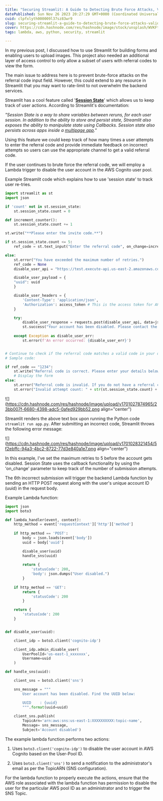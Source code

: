 ```yaml
---
title: "Securing Streamlit: A Guide to Detecting Brute Force Attacks, Validating Referral Codes, and Automating Account Security with AWS Cognito and Boto3"
datePublished: Sun Nov 26 2023 20:27:29 GMT+0000 (Coordinated Universal Time)
cuid: clpfxlyth000009l37sz83wr9
slug: securing-streamlit-a-guide-to-detecting-brute-force-attacks-validating-referral-codes-and-automating-account-security-with-aws-cognito-and-boto3
cover: https://cdn.hashnode.com/res/hashnode/image/stock/unsplash/WVKFthwtJwU/upload/58c94871e2a9fbacf46f5aaf710f75c8.jpeg
tags: lambda, aws, python, security, streamlit

---
```


In my previous post, I discussed how to use Streamlit for building forms and enabling users to upload images. This project also needed an additional layer of access control to only allow a subset of users with referral codes to view the form.

The main issue to address here is to prevent brute-force attacks on the referral code input field. However, this could extend to any resource in Streamlit that you may want to rate-limit to not overwhelm the backend services.

Streamlit has a cool feature called '[**Session State**](https://docs.streamlit.io/library/api-reference/session-state)' which allows us to keep track of user actions. According to Streamlit's documentation:

*"Session State is a way to share variables between reruns, for each user session. In addition to the ability to store and persist state, Streamlit also exposes the ability to manipulate state using Callbacks. Session state also persists across apps inside a* [*multipage app*](https://docs.streamlit.io/library/get-started/multipage-apps)*."*

Using this feature we could keep track of how many times a user attempts to enter the referral code and provide immediate feedback on incorrect attempts so users can use the appropriate channel to get a valid referral code.

If the user continues to brute force the referral code, we will employ a Lambda trigger to disable the user account in the AWS Cognito user pool.

Example Streamlit code which explains how to use 'session state' to track user re-tries.

```python
import streamlit as st
import json

if 'count' not in st.session_state:
    st.session_state.count = 0

def increment_counter():
    st.session_state.count += 1

st.write("**Please enter the invite code.**")

if st.session_state.count <= 5:
    ref_code = st.text_input("Enter the referral code", on_change=increment_counter, key="ref_code", help="You have 5 retries to enter the correct referral code.")

else:
    st.error("You have exceeded the maximum number of retries.")
    ref_code = None
    disable_user_api = "https://test.execute-api.us-east-2.amazonaws.com/disable_user"

    disable_user_payload = {
    "uuid": uuid
    }

    disable_user_headers = {
        'Content-Type': 'application/json',
        'Authorization': access_token # This is the access token for API Gateway if authorization is enabled.
    }

    try:
        disable_user_response = requests.post(disable_user_api, data=json.dumps(disable_user_payload), headers=disable_user_headers)
        st.success("Your account has been disabled. Please contact the administrator.")
        
    except Exception as disable_user_err:
        st.error(f'An error occurred: {disable_user_err}')


# Continue to check if the referral code matches a valid code in your database.
# Sample code:

if ref_code == "1234":
    st.write("Referral code is correct. Please enter your details below.")
    # Display the form
else:
    st.error("Referral code is invalid. If you do not have a referral code, please write to us @ some email.")
    st.error("Invalid attempt count: " + str(st.session_state.count) + ". You have " + str(5 - st.session_state.count) + " attempts left.")
```

![](https://cdn.hashnode.com/res/hashnode/image/upload/v1701027874965/23bb007f-6680-4398-adc5-0afed929bb52.png align="center")

Streamlit renders the above text box upon running the Python code `streamlit run app.py`. After submitting an incorrect code, Streamlit throws the following error message:

![](https://cdn.hashnode.com/res/hashnode/image/upload/v1701028321454/5f2ebffc-94a3-4bc2-8722-77d3e840a1e7.png align="center")

In this example, I've set the maximum retries to 5 before the account gets disabled. Session State uses the callback functionality by using the 'on\_change' parameter to keep track of the number of submission attempts.

The 6th incorrect submission will trigger the backend Lambda function by sending an HTTP POST request along with the user's unique account ID (uuid) in the request body.

Example Lambda function:

```python
import json
import boto3

def lambda_handler(event, context):
    http_method = event['requestContext']['http']['method']
    
    if http_method == 'POST':
        body = json.loads(event['body'])
        uuid = body['uuid']

        disable_user(uuid)
        handle_sns(uuid)
        
        return {
            'statusCode': 200,
            'body': json.dumps("User disabled.")
        }
    
    if http_method == 'GET':
        return {
            'statusCode': 200
        }

    return {
        'statusCode': 200
    }


def disable_user(uuid):

    client_idp = boto3.client('cognito-idp')

    client_idp.admin_disable_user(
        UserPoolId='us-east-1_xxxxxxx',
        Username=uuid
    )

def handle_sns(uuid):

    client_sns = boto3.client('sns')

    sns_message = """
        User account has been disabled. Find the UUID below:

        UUID    : {uuid}
        """.format(uuid=uuid)
        
    client_sns.publish(
        TopicArn='arn:aws:sns:us-east-1:XXXXXXXXXX:topic-name',
        Message= sns_message,
        Subject='Account disabled')
```

The example lambda function performs two actions:

1. Uses `boto3.client('cognito-idp')` to disable the user account in AWS Cognito based on the User-Pool ID.
    
2. Uses `boto3.client('sns')` to send a notification to the administrator's email as per the TopicARN (SNS configuration).
    

For the lambda function to properly execute the actions, ensure that the AWS role associated with the lambda function has permission to disable the user for the particular AWS pool ID as an administrator and to trigger the SNS Topic.